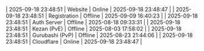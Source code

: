 | 2025-09-18 23:48:51 | Website | Online | 2025-09-18 23:48:47 |
| 2025-09-18 23:48:51 | Registration | Offline | 2025-09-09 16:40:23 |
| 2025-09-18 23:48:51 | Auth Server | Offline | 2025-08-18 09:33:31 |
| 2025-09-18 23:48:51 | Kezan (PvE) | Offline | 2025-08-03 17:58:02 |
| 2025-09-18 23:48:51 | Gurubashi (PvP) | Offline | 2025-08-23 21:44:06 |
| 2025-09-18 23:48:51 | Cloudflare | Online | 2025-09-18 23:48:47 |
